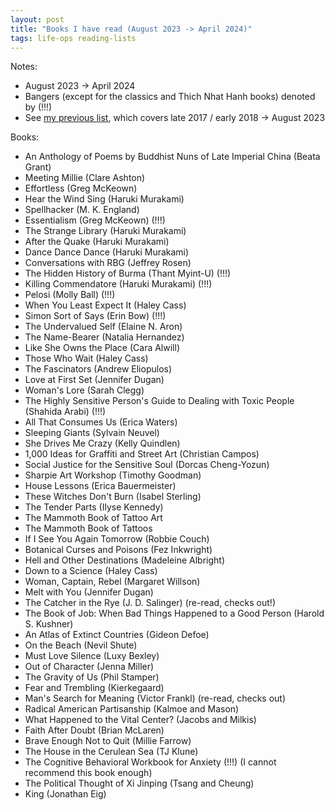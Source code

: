 ```yaml
---
layout: post
title: "Books I have read (August 2023 -> April 2024)"
tags: life-ops reading-lists
---
```

Notes:
- August 2023 -> April 2024
- Bangers (except for the classics and Thich Nhat Hanh books) denoted by (!!!)
- See [my previous list](https://island.bearblog.dev/every-book-ive-read-in-the-past-five-years/), which covers late 2017 / early 2018 -> August 2023


Books:
- An Anthology of Poems by Buddhist Nuns of Late Imperial China (Beata Grant)
- Meeting Millie (Clare Ashton)
- Effortless (Greg McKeown)
- Hear the Wind Sing (Haruki Murakami)
- Spellhacker (M. K. England)
- Essentialism (Greg McKeown) (!!!)
- The Strange Library (Haruki Murakami)
- After the Quake (Haruki Murakami)
- Dance Dance Dance (Haruki Murakami)
- Conversations with RBG (Jeffrey Rosen)
- The Hidden History of Burma (Thant Myint-U) (!!!)
- Killing Commendatore (Haruki Murakami) (!!!)
- Pelosi (Molly Ball) (!!!)
- When You Least Expect It (Haley Cass)
- Simon Sort of Says (Erin Bow) (!!!)
- The Undervalued Self (Elaine N. Aron)
- The Name-Bearer (Natalia Hernandez)
- Like She Owns the Place (Cara Alwill)
- Those Who Wait (Haley Cass)
- The Fascinators (Andrew Eliopulos)
- Love at First Set (Jennifer Dugan)
- Woman's Lore (Sarah Clegg)
- The Highly Sensitive Person's Guide to Dealing with Toxic People (Shahida Arabi) (!!!)
- All That Consumes Us (Erica Waters)
- Sleeping Giants (Sylvain Neuvel)
- She Drives Me Crazy (Kelly Quindlen)
- 1,000 Ideas for Graffiti and Street Art (Christian Campos)
- Social Justice for the Sensitive Soul (Dorcas Cheng-Yozun)
- Sharpie Art Workshop (Timothy Goodman)
- House Lessons (Erica Bauermeister)
- These Witches Don't Burn (Isabel Sterling)
- The Tender Parts (Ilyse Kennedy)
- The Mammoth Book of Tattoo Art
- The Mammoth Book of Tattoos
- If I See You Again Tomorrow (Robbie Couch)
- Botanical Curses and Poisons (Fez Inkwright)
- Hell and Other Destinations (Madeleine Albright)
- Down to a Science (Haley Cass)
- Woman, Captain, Rebel (Margaret Willson)
- Melt with You (Jennifer Dugan)
- The Catcher in the Rye (J. D. Salinger) (re-read, checks out!)
- The Book of Job: When Bad Things Happened to a Good Person (Harold S. Kushner)
- An Atlas of Extinct Countries (Gideon Defoe)
- On the Beach (Nevil Shute)
- Must Love Silence (Luxy Bexley)
- Out of Character (Jenna Miller)
- The Gravity of Us (Phil Stamper)
- Fear and Trembling (Kierkegaard)
- Man's Search for Meaning (Victor Frankl) (re-read, checks out)
- Radical American Partisanship (Kalmoe and Mason)
- What Happened to the Vital Center? (Jacobs and Milkis)
- Faith After Doubt (Brian McLaren)
- Brave Enough Not to Quit (Millie Farrow)
- The House in the Cerulean Sea (TJ Klune)
- The Cognitive Behavioral Workbook for Anxiety (!!!) (I cannot recommend this book enough)
- The Political Thought of Xi Jinping (Tsang and Cheung)
- King (Jonathan Eig)
